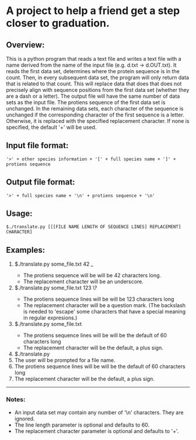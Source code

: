 # A project to help a friend get a step closer to graduation.
## Overview:
This is a python program that reads a text file and writes a text file with a name derived from the name of the input file (e.g. d.txt -> d.OUT.txt). It reads the first data set, determines where the protein sequence is in the count. Then, in every subsequent data set,  the program will only return data that is related to that count. This will replace data that does that does not precisely align with sequence positions from the first data set (whether they are a dash or a letter). The output file will have the same number of data sets  as the input file. The protiens sequence of the first data set is unchanged. In the remaining data sets, each character of the sequence is unchanged if the corresponding character of the first sequence is a letter. Otherwise, it is replaced with the specified replacement character. If none is specified, the default '+' will be used.

## Input file format:
    '>' + other species information + '[' + full species name + ']' + protiens sequence

## Output file format:
    '>' + full species name + '\n' + protiens sequence + '\n'

## Usage:
    $./translate.py [[[FILE NAME LENGTH OF SEQUENCE LINES] REPLACEMENT] CHARACTER]

## Examples:
<ol>
<li>$./translate.py some_file.txt 42 _</li>
<ul>
<li>The protiens sequence will be will be 42 characters long.</li>
<li>The replacement character will be an underscore.</li>
</ul>
<li>$./translate.py some_file.txt 123 \?</li>
<ul>
<li>The protiens sequence lines will be will be 123 characters long</li>
<li>The replacement character will be a question mark. (The backslash is needed to 'escape' some characters that have a special meaning in regular expresions.)</li>
</ul>
<li>$./translate.py some_file.txt</li>
<ul>
<li>The protiens sequence lines will be will be the default of 60 characters long</li>
<li>The replacement character will be the default, a plus sign.</li>
</ul>
<li>$./translate.py</li>
<li>The user will be prompted for a file name.</li>
<li>The protiens sequence lines will be will be the default of 60 characters long</li>
<li>The replacement character will be the default, a plus sign.</li>
</ul>
</ol>


---
### Notes:
*   An input data set may contain any number of '\n' characters. They are ignored.
*   The line length parameter is optional and defaults to 60.
*   The replacement character parameter is optional and defaults to '+'.
